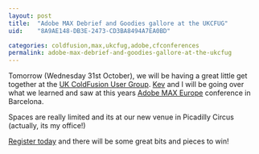 ```yaml
---
layout: post
title:  "Adobe MAX Debrief and Goodies gallore at the UKCFUG"
uid:	"8A9AE148-DB3E-2473-CD3BA8494A7EA0BD"

categories: coldfusion,max,ukcfug,adobe,cfconferences
permalink: adobe-max-debrief-and-goodies-gallore-at-the-ukcfug
---
```

Tomorrow (Wednesday 31st October), we will be having a great little get together at the <a href="http://www.ukcfug.org/" title="UK ColdFusion User Group: ColdFusion in the UK">UK ColdFusion User Group</a>. <a href="http://inner-rhythm.co.uk/blog/index.cfm" title="Inner-Rhythm.co.uk">Kev</a>  and I will be going over what we learned and saw at this years <a href="http://www.adobemax2007.com/europe/" title="Adobe MAX 2007 - Europe">Adobe MAX Europe</a> conference in Barcelona.

Spaces are really limited and its at our new venue in Picadilly Circus (actually, its my office!)

<a href="http://www.ukcfug.org/index.cfm?objectid=8F109CC9-F1FF-921E-172A4A26A0D6E409" title="UK ColdFusion User Group: MAX Debrief and Halloween Party">Register today</a> and there will be some great bits and pieces to win!
